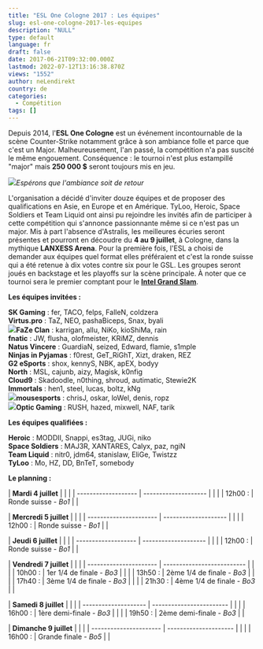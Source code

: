 ```yaml
---
title: "ESL One Cologne 2017 : Les équipes"
slug: esl-one-cologne-2017-les-equipes
description: "NULL"
type: default
language: fr
draft: false
date: 2017-06-21T09:32:00.000Z
lastmod: 2022-07-12T13:16:38.870Z
views: "1552"
author: neLendirekt
country: de
categories:
  - Compétition
tags: []
---
```

Depuis 2014, l'**ESL One Cologne** est un événement incontournable de la scène Counter-Strike notamment grâce à son ambiance folle et parce que c'est un Major. Malheureusement, l'an passé, la compétition n'a pas suscité le même engouement. Conséquence : le tournoi n'est plus estampillé "major" mais **250 000 $** seront toujours mis en jeu.

![](/storage/images/594a2cf4008eb_lanxess-arenajpg.jpg)_Espérons que l'ambiance soit de retour_

L'organisation a décidé d'inviter douze équipes et de proposer des qualifications en Asie, en Europe et en Amérique. TyLoo, Heroic, Space Soldiers et Team Liquid ont ainsi pu rejoindre les invités afin de participer à cette compétition qui s'annonce passionnante même si ce n'est pas un major. Mis à part l'absence d'Astralis, les meilleures écuries seront présentes et pourront en découdre du **4 au 9 juillet**, à Cologne, dans la mythique **LANXESS Arena**. Pour la première fois, l'ESL a choisi de demander aux équipes quel format elles préféraient et c'est la ronde suisse qui a été retenue à dix votes contre six pour le GSL. Les groupes seront joués en backstage et les playoffs sur la scène principale. À noter que ce tournoi sera le premier comptant pour le **[Intel Grand Slam](https://images/articles/intel-grand-slam-avec-1-000-000-analyse-et-explications/38)**.

  
**Les équipes invitées :**

**SK Gaming** : fer, TACO, felps, FalleN, coldzera  
**Virtus.pro** : TaZ, NEO, pashaBiceps, Snax, byali  
![](/storage/countries/flag/europe_flag_580d21b984714.gif)**FaZe Clan** : karrigan, allu, NiKo, kioShiMa, rain  
**fnatic** : JW, flusha, olofmeister, KRiMZ, dennis  
**Natus Vincere** : GuardiaN, seized, Edward, flamie, s1mple  
**Ninjas in Pyjamas** : f0rest, GeT\_RiGhT, Xizt, draken, REZ  
**G2 eSports** : shox, kennyS, NBK, apEX, bodyy  
**North** : MSL, cajunb, aizy, Magisk, k0nfig  
**Cloud9** : Skadoodle, n0thing, shroud, autimatic, Stewie2K  
**Immortals** : hen1, steel, lucas, boltz, kNg  
![](/storage/countries/flag/europe_flag_580d21b984714.gif)**mousesports** : chrisJ, oskar, loWel, denis, ropz  
![](/storage/countries/flag/na_flag_58176583b5a4d.png)**Optic Gaming** : RUSH, hazed, mixwell, NAF, tarik

  
**Les équipes qualifiées :**

**Heroic** : MODDII, Snappi, es3tag, JUGi, niko  
**Space Soldiers** : MAJ3R, XANTARES, Calyx, paz, ngiN  
**Team Liquid** : nitr0, jdm64, stanislaw, EliGe, Twistzz  
**TyLoo** : Mo, HZ, DD, BnTeT, somebody

  
**Le planning :**

| **Mardi 4 juillet** |                      |  |
| ------------------- | -------------------- |  |
| |  12h00 :          | Ronde suisse - _Bo1_ |  |

| **Mercredi 5 juillet** |                      |  |
| ---------------------- | -------------------- |  |
| |  12h00 :             | Ronde suisse - _Bo1_ |  |

| **Jeudi 6 juillet** |                      |  |
| ------------------- | -------------------- |  |
| |  12h00 :          | Ronde suisse - _Bo1_ |  |

| **Vendredi 7 juillet** |                            |  |
| ---------------------- | -------------------------- |  |
| |  10h00 :             | 1er 1/4 de finale - _Bo3_  |  |
| |  13h50 :             | 2ème 1/4 de finale - _Bo3_ |  |
| |  17h40 :             | 3ème 1/4 de finale - _Bo3_ |  |
| |  21h30 :             | 4ème 1/4 de finale - _Bo3_ |  |

| **Samedi 8 juillet** |                          |  |
| -------------------- | ------------------------ |  |
| |  16h00 :           | 1ère demi-finale - _Bo3_ |  |
| |  19h50 :           | 2ème demi-finale - _Bo3_ |  |

| **Dimanche 9 juillet** |                       |  |
| ---------------------- | --------------------- |  |
| |  16h00 :             | Grande finale - _Bo5_ |  |
